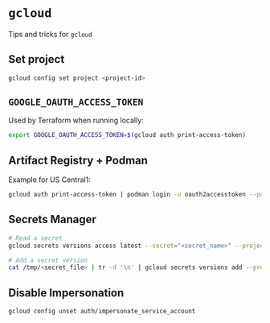 # `gcloud`

Tips and tricks for `gcloud`

## Set project

```bash
gcloud config set project <project-id>
```

## `GOOGLE_OAUTH_ACCESS_TOKEN`

Used by Terraform when running locally:

```bash
export GOOGLE_OAUTH_ACCESS_TOKEN=$(gcloud auth print-access-token)
```

## Artifact Registry + Podman

Example for US Central1:

```bash
gcloud auth print-access-token | podman login -u oauth2accesstoken --password-stdin us-central1-docker.pkg.dev
```

## Secrets Manager

```bash
# Read a secret
gcloud secrets versions access latest --secret="<secret_name>" --project="<project_id>"

# Add a secret version
cat /tmp/<secret_file> | tr -d '\n' | gcloud secrets versions add --project="<project_id>" --data-file=- <secret_name>
```

## Disable Impersonation

```bash
gcloud config unset auth/impersonate_service_account
```
